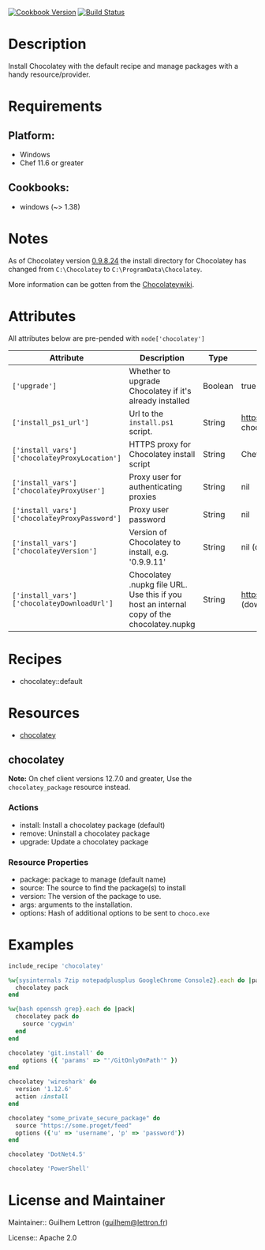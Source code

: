 [![Cookbook Version](https://img.shields.io/cookbook/v/chocolatey.svg)](https://supermarket.getchef.com/cookbooks/chocolatey) [![Build Status](http://img.shields.io/travis/chocolatey/chocolatey-cookbook/master.svg)](https://travis-ci.org/chocolatey/chocolatey-cookbook)

# Description

Install Chocolatey with the default recipe and manage packages with a handy resource/provider.

# Requirements

## Platform:

* Windows
* Chef 11.6 or greater

## Cookbooks:

* windows (~> 1.38)

# Notes

As of Chocolatey version
[0.9.8.24](https://github.com/chocolatey/chocolatey/blob/master/CHANGELOG.md#09824-july-3-2014)
the install directory for Chocolatey has changed from `C:\Chocolatey` to
`C:\ProgramData\Chocolatey`.

More information can be gotten from the [Chocolateywiki](https://github.com/chocolatey/chocolatey/wiki/DefaultChocolateyInstallReasoning).

# Attributes

All attributes below are pre-pended with `node['chocolatey']`

Attribute | Description | Type   | Default
----------|-------------|--------|--------
`['upgrade']` | Whether to upgrade Chocolatey if it's already installed | Boolean | true
`['install_ps1_url']` | Url to the `install.ps1` script. | String | https://chocolatey.org/install.ps1 (download from chocolatey.org)
`['install_vars']['chocolateyProxyLocation']` | HTTPS proxy for Chocolatey install script | String | Chef::Config['https_proxy'] or ENV['https_proxy']
`['install_vars']['chocolateyProxyUser']` | Proxy user for authenticating proxies | String | nil
`['install_vars']['chocolateyProxyPassword']` | Proxy user password | String | nil
`['install_vars']['chocolateyVersion']` | Version of Chocolatey to install, e.g. '0.9.9.11' | String | nil (download latest version)
`['install_vars']['chocolateyDownloadUrl']` | Chocolatey .nupkg file URL. Use this if you host an internal copy of the chocolatey.nupkg | String | https://chocolatey.org/api/v2/package/chocolatey (download from chocolatey.org)


# Recipes

* chocolatey::default

# Resources

* [chocolatey](#chocolatey)

## chocolatey
**Note:** On chef client versions 12.7.0 and greater, Use the `chocolatey_package` resource instead.

### Actions

- install: Install a chocolatey package (default)
- remove: Uninstall a chocolatey package
- upgrade: Update a chocolatey package

### Resource Properties

- package: package to manage (default name)
- source: The source to find the package(s) to install
- version: The version of the package to use.
- args: arguments to the installation.
- options: Hash of additional options to be sent to `choco.exe`

# Examples

``` ruby
include_recipe 'chocolatey'

%w{sysinternals 7zip notepadplusplus GoogleChrome Console2}.each do |pack|
  chocolatey pack
end

%w{bash openssh grep}.each do |pack|
  chocolatey pack do
    source 'cygwin'
  end
end

chocolatey 'git.install' do
    options ({ 'params' => "'/GitOnlyOnPath'" })
end

chocolatey 'wireshark' do
  version '1.12.6'
  action :install
end

chocolatey "some_private_secure_package" do
  source "https://some.proget/feed"
  options ({'u' => 'username', 'p' => 'password'})
end

chocolatey 'DotNet4.5'

chocolatey 'PowerShell'
```

# License and Maintainer

Maintainer:: Guilhem Lettron (<guilhem@lettron.fr>)

License:: Apache 2.0
